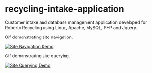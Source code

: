 # recycling-intake-application
Customer intake and database management application developed for Roberto Recycling using Linux, Apache, MySQL, PHP and Jquery. 

Gif demonstrating site navigation.

<a href="https://media.giphy.com/media/pd53F5gWDPIStzhw6N/giphy.gif"><img src="https://media.giphy.com/media/pd53F5gWDPIStzhw6N/giphy.gif" title="Site Navigation Demo"/></a>


Gif demonstrating site querying. 

<a href="https://media.giphy.com/media/9dcVirxPi20VERUIoF/giphy.gif"><img src="https://media.giphy.com/media/9dcVirxPi20VERUIoF/giphy.gif" title="Site Querying Demo"/></a>

